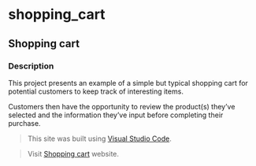 # shopping_cart

## Shopping cart

### Description
This project presents an example of a simple but typical shopping cart for potential customers to keep track of interesting items.

Customers then have the opportunity to review the product(s) they’ve selected and the information they’ve input before completing their purchase.

> This site was built using [Visual Studio Code](https://code.visualstudio.com/).

> Visit [Shopping cart](https://carevick.github.io/shopping_cart/) website.
